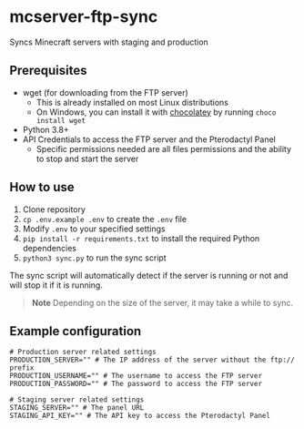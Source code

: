 # mcserver-ftp-sync

Syncs Minecraft servers with staging and production

## Prerequisites

* wget (for downloading from the FTP server)
  * This is already installed on most Linux distributions
  * On Windows, you can install it with [chocolatey](https://chocolatey.org/) by running `choco install wget`
* Python 3.8+
* API Credentials to access the FTP server and the Pterodactyl Panel
  * Specific permissions needed are all files permissions and the ability to stop and start the server

## How to use

1. Clone repository
2. `cp .env.example .env` to create the `.env` file
3. Modify `.env` to your specified settings
4. `pip install -r requirements.txt` to install the required Python dependencies
5. `python3 sync.py` to run the sync script

The sync script will automatically detect if the server is running or not and will stop it if it is running.

> **Note**
> Depending on the size of the server, it may take a while to sync.

## Example configuration

```env
# Production server related settings
PRODUCTION_SERVER="" # The IP address of the server without the ftp:// prefix
PRODUCTION_USERNAME="" # The username to access the FTP server
PRODUCTION_PASSWORD="" # The password to access the FTP server

# Staging server related settings
STAGING_SERVER="" # The panel URL
STAGING_API_KEY="" # The API key to access the Pterodactyl Panel
```
